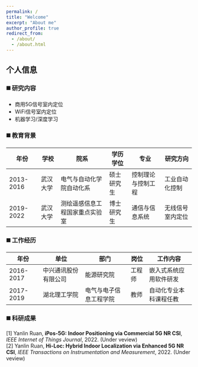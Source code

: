 ```yaml
---
permalink: /
title: "Welcome"
excerpt: "About me"
author_profile: true
redirect_from: 
  - /about/
  - /about.html
---
```


个人信息
------
### ◼️ 研究内容

* 商用5G信号室内定位
* WiFi信号室内定位
* 机器学习/深度学习

### ◼️ 教育背景

|年份|学校|院系|学历学位|专业|研究方向|
|------|------|------|------|------|------|
|2013-2016|武汉大学|电气与自动化学院自动化系|硕士研究生|控制理论与控制工程|工业自动化控制|
|2019-2022|武汉大学|测绘遥感信息工程国家重点实验室|博士研究生|通信与信息系统|无线信号室内定位|

### ◼️ 工作经历

|年份|单位|部门|岗位|工作内容|
|------|------|------|------|------|
|2016-2017|中兴通讯股份有限公司|能源研究院|工程师|嵌入式系统应用软件研发|
|2017-2019|湖北理工学院|电气与电子信息工程学院|教师|自动化专业本科课程任教|

### ◼️ 科研成果

[1] Yanlin Ruan, **iPos-5G: Indoor Positioning via Commercial 5G NR CSI**, *IEEE Internet of Things Journal*, 2022. (Under veview)  
[2] Yanlin Ruan, **Hi-Loc: Hybrid Indoor Localization via Enhanced 5G NR CSI**, *IEEE Transactions on Instrumentation and Measurement*, 2022. (Under veview)
